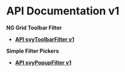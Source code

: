 # API Documentation v1

**NG Grid Toolbar Filter**

* [**API svyToolbarFilter v1**](api-svytoolbarfilter-v1.md)

**Simple Filter Pickers**

* [**API svyPopupFilter v1**](api-svypopupfilter-v1.md)
